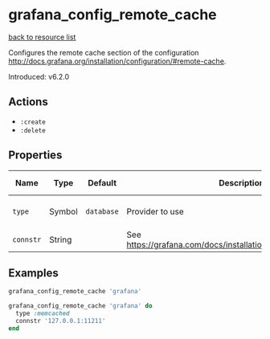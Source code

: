 # grafana_config_remote_cache

[back to resource list](https://github.com/sous-chefs/grafana#resources)

Configures the remote cache section of the configuration <http://docs.grafana.org/installation/configuration/#remote-cache>.

Introduced: v6.2.0

## Actions

- `:create`
- `:delete`

## Properties

| Name      | Type   | Default    | Description                                                        | Allowed Values           |
| --------- | ------ | ---------- | ------------------------------------------------------------------ | ------------------------ |
| `type`    | Symbol | `database` | Provider to use                                                    | redis memcached database |
| `connstr` | String |            | See <https://grafana.com/docs/installation/configuration/#connstr> |                          |

## Examples

```ruby
grafana_config_remote_cache 'grafana'
```

```ruby
grafana_config_remote_cache 'grafana' do
  type :memcached
  connstr '127.0.0.1:11211'
end
```
